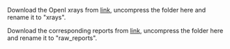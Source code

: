 Download the OpenI xrays from [link](https://openi.nlm.nih.gov/imgs/collections/NLMCXR_png.tgz), uncompress the folder here and rename it to "xrays".

Download the corresponding reports from [link](https://openi.nlm.nih.gov/imgs/collections/NLMCXR_reports.tgz), uncompress the folder here and rename it to "raw_reports".
